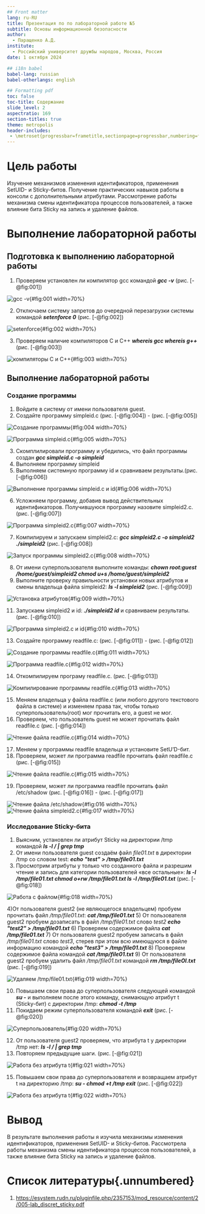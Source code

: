 ```yaml
---
## Front matter
lang: ru-RU
title: Презентация по по лабораторной работе №5
subtitle: Основы информационной безопасности
author:
  - Паращенко А.Д.
institute:
  - Российский университет дружбы народов, Москва, Россия
date: 1 октября 2024

## i18n babel
babel-lang: russian
babel-otherlangs: english

## Formatting pdf
toc: false
toc-title: Содержание
slide_level: 2
aspectratio: 169
section-titles: true
theme: metropolis
header-includes:
 - \metroset{progressbar=frametitle,sectionpage=progressbar,numbering=fraction}
---
```



# Цель работы

Изучение механизмов изменения идентификаторов, применения SetUID- и Sticky-битов. Получение практических навыков работы в консоли с дополнительными атрибутами. Рассмотрение работы механизма смены идентификатора процессов пользователей, а также влияние бита Sticky на запись и удаление файлов.

# Выполнение лабораторной работы

## Подготовка к выполнению лабораторной работы

1)  Проверяем установлен ли компилятор gcc командой ***gcc -v*** (рис. [-@fig:001])
 
![ gcc -v](1.JPG){#fig:001 width=70%}

2)  Отключаем систему запретов до очередной перезагрузки системы командой ***setenforce 0*** (рис. [-@fig:002])

![setenforce](2.JPG){#fig:002 width=70%}

3)  Проверяем наличие компиляторов С и С++ 
***whereis gcc 
whereis g++*** 
(рис. [-@fig:003])

![компиляторы С и С++](3.JPG){#fig:003 width=70%}

## Выполнение лабораторной работы
### Создание программы

1) Войдите в систему от имени пользователя guest. 
2) Создайте программу simpleid.c (рис. [-@fig:004]) - (рис. [-@fig:005])

![Создание программы](4.JPG){#fig:004 width=70%}

![Программа simpleid.c](5.JPG){#fig:005 width=70%}

3) Скомплилировали программу и убедились, что файл программы создан ***gcc simpleid.c -o simpleid*** 
4) Выполняем программу simpleid
5) Выполняем системную программу id и сравниваем результаты.(рис. [-@fig:006])

![Выполнение программы simpleid.c и id](6.JPG){#fig:006 width=70%}

6) Усложняем программу, добавив вывод действительных идентификаторов. Получившуюся программу назовите simpleid2.c. (рис. [-@fig:007])

![Программа simpleid2.c](7.JPG){#fig:007 width=70%}

7) Компилируем и запускаем simpleid2.c: 
***gcc simpleid2.c -o simpleid2
./simpleid2***
(рис. [-@fig:008])

![Запуск программы simpleid2.c](8.JPG){#fig:008 width=70%}

8) От имени суперпользователя выполните команды:
***chown root:guest /home/guest/simpleid2
chmod u+s /home/guest/simpleid2***
10) Выполните проверку правильности установки новых атрибутов и смены владельца файла simpleid2:
***ls -l simpleid2***
(рис. [-@fig:009])

![Установка атрибутов](9.JPG){#fig:009 width=70%}

11) Запускаем simpleid2 и id:
***./simpleid2
id***
и сравниваем результаты. (рис. [-@fig:010])

![Программа simpleid2.c и id](10.JPG){#fig:010 width=70%}

13) Создайте программу readfile.c: (рис. [-@fig:011]) - (рис. [-@fig:012])

![Создание программы readfile.c](11.JPG){#fig:011 width=70%}

![Программа readfile.c](12.JPG){#fig:012 width=70%}

14) Откомпилируем програму readfile.c. (рис. [-@fig:013])

![Компилирование программы readfile.c](13.JPG){#fig:013 width=70%}

15) Меняем владельца у файла readfile.c (или любого другого текстового файла в системе) и изменяем права так, чтобы только суперпользователь(root) мог прочитать его, a guest не мог. 
16) Проверяем, что пользователь guest не может прочитать файл readfile.c (рис. [-@fig:014])

![Чтение файла readfile.c](14.JPG){#fig:014 width=70%}

17) Меняем у программы readfile владельца и установите SetU’D-бит.
18) Проверяем, может ли программа readfile прочитать файл readfile.c
(рис. [-@fig:015])

![Чтение файла readfile.c](15.JPG){#fig:015 width=70%}

19) Проверяем, может ли программа readfile прочитать файл /etc/shadow (рис. [-@fig:016]) - (рис. [-@fig:017])

![Чтение файла /etc/shadow](16.JPG){#fig:016 width=70%}
![Чтение файла simpleid2.c](17.JPG){#fig:017 width=70%}

### Исследование Sticky-бита

1) Выясним, установлен ли атрибут Sticky на директории /tmp командой
***ls -l / | grep tmp***
2) От имени пользователя guest создаём файл *file01.txt* в директории /tmp
со словом test:
***echo "test" > /tmp/file01.txt***
3) Просмотрим атрибуты у только что созданного файла и разрешим чтение и запись для категории пользователей «все остальные»:
***ls -l /tmp/file01.txt
chmod o+rw /tmp/file01.txt
ls -l /tmp/file01.txt***
(рис. [-@fig:018])

![Работа с файлом](18.JPG){#fig:018 width=70%}

4)От пользователя guest2 (не являющегося владельцем) пробуем прочитать файл */tmp/file01.txt*:
***cat /tmp/file01.txt***
5) От пользователя guest2 пробуем дозаписать в файл */tmp/file01.txt* слово *test2*
***echo "test2" > /tmp/file01.txt***
6) Проверяем содержимое файла
***cat /tmp/file01.txt***
7) От пользователя guest2 пробуем записать в файл */tmp/file01.txt* слово *test3*, стерев при этом всю имеющуюся в файле информацию командой ***echo "test3" > /tmp/file01.txt***
8) Проверяем содержимое файла командой
***cat /tmp/file01.txt***
9) От пользователя guest2 пробуем удалить файл */tmp/file01.txt* командой
***rm /tmp/fileOl.txt***
(рис. [-@fig:019])

![Удаляем /tmp/file01.txt](19.JPG){#fig:019 width=70%}

10) Повышаем свои права до суперпользователя следующей командой
***su -***
и выполняем после этого команду, снимающую атрибут t (Sticky-бит) с
директории /tmp:
***chmod -t /tmp***
11) Покидаем режим суперпользователя командой
***exit***
(рис. [-@fig:020])

![Суперпользователь](20.JPG){#fig:020 width=70%}

12) От пользователя guest2 проверяем, что атрибута t у директории /tmp
нет:
***ls -l / | grep tmp***
13) Повторяем предыдущие шаги. (рис. [-@fig:021])

![Работа без атрибута t](21.JPG){#fig:021 width=70%}

15) Повышаем свои права до суперпользователя и возвращаем атрибут t на директорию /tmp:
***su -
chmod +t /tmp
exit***
(рис. [-@fig:022])

![Работа без атрибута t](22.JPG){#fig:022 width=70%}


# Вывод

В результате выполнения работы я изучила механизмы изменения идентификаторов, применения SetUID- и Sticky-битов. Рассмотрела работы механизма
смены идентификатора процессов пользователей, а также влияние бита
Sticky на запись и удаление файлов.

# Список литературы{.unnumbered}

1) https://esystem.rudn.ru/pluginfile.php/2357153/mod_resource/content/2/005-lab_discret_sticky.pdf